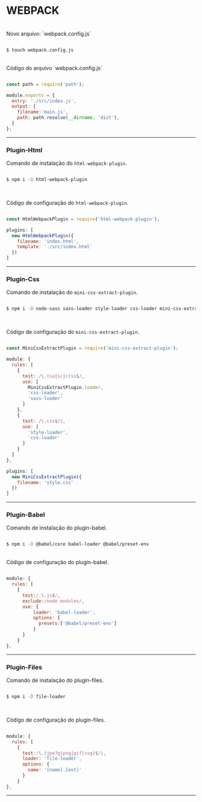 
# WEBPACK
<br>
  Novo arquivo: `webpack.config.js`

```sh

$ touch webpack.config.js

```
<br>
  Código do arquivo `webpack.config.js`

```js

const path = require('path');

module.exports = {
  entry: './src/index.js',
  output: {
    filename:'main.js',
    path: path.resolve(__dirname, 'dist'),
  }
};

```
<hr>

### Plugin-Html

  Comando de instalação do `html-webpack-plugin`.

```sh

$ npm i -D html-webpack-plugin

```
<br>

Código de configuração do `html-webpack-plugin`.

```js

const HtmlWebpackPlugin = require('html-webpack-plugin');

plugins: [
  new HtmlWebpackPlugin({
    filename: 'index.html',
    template: './src/index.html'
  })
]

```

<hr>

### Plugin-Css

  Comando de instalação do `mini-css-extract-plugin`.

```sh

$ npm i -D node-sass sass-loader style-loader css-loader mini-css-extract-plugin

```
<br>

  Código de configuração do `mini-css-extract-plugin`.

```js

const MiniCssExtractPlugin = require('mini-css-extract-plugin');

module: {
  rules: [
    {
      test: /\.(sa|sc|c)ss$/,
      use: [
        MiniCssExtractPlugin.loader,
        'css-loader',
        'sass-loader'
      ]
    },
    {
      test: /\.css$/i,
      use: [
        'style-loader',
        'css-loader'
      ]      
    }
  ]
},

plugins: [
  new MiniCssExtractPlugin({
    filename: 'style.css'
  })
]


```

<hr>

### Plugin-Babel

  Comando de instalação do plugin-babel.

```sh

$ npm i -D @babel/core babel-loader @babel/preset-env

```
<br>
Código de configuração do plugin-babel.

```js

module: {
  rules: [
    {
      test:/.\.js$/,
      exclude:/node_modules/,
      use: {
          loader: 'babel-loader',
          options: {
            presets:['@babel/preset-env']
          }
      }
    }
},

```
<hr>

### Plugin-Files

  Comando de instalação do plugin-files.

```sh

$ npm i -D file-loader

```
<br>

  Código de configuração do plugin-files.

```js

module: {
  rules: [
    {
      test:/\.(jpe?g|png|gif|svg)$/i,
      loader: 'file-loader',
      options: {
        name: '[name].[ext]'
      }
    }
},

```

<hr>
